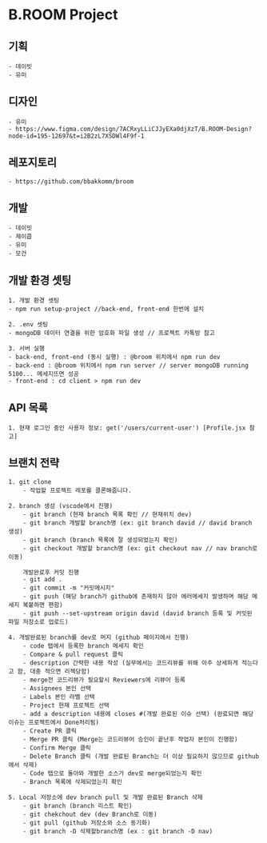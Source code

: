 # B.ROOM Project

## 기획

    - 데이빗
    - 유미

## 디자인

    - 유미
    - https://www.figma.com/design/7ACRxyLLiCJJyEXa0djXzT/B.ROOM-Design?node-id=195-12697&t=i2B2zL7XSDWl4F9f-1

## 레포지토리

    - https://github.com/bbakkomm/broom

## 개발

    - 데이빗
    - 제이콥
    - 유미
    - 모건

## 개발 환경 셋팅

    1. 개발 환경 셋팅
    - npm run setup-project //back-end, front-end 한번에 설치

    2. .env 셋팅
    - mongoDB 데이터 연결을 위한 암호화 파일 생성 // 프로젝트 카톡방 참고

    3. 서버 실행
    - back-end, front-end (동시 실행) : @broom 위치에서 npm run dev
    - back-end : @broom 위치에서 npm run server // server mongoDB running 5100... 메세지뜨면 성공
    - front-end : cd client > npm run dev

## API 목록

    1. 현재 로그인 중인 사용자 정보: get('/users/current-user') [Profile.jsx 참고]

## 브랜치 전략

    1. git clone
        - 작업할 프로젝트 레포를 클론해줍니다.

    2. branch 생성 (vscode에서 진행)
        - git branch (현재 branch 목록 확인 // 현재위치 dev)
        - git branch 개발할 branch명 (ex: git branch david // david branch 생성)
        - git branch (branch 목록에 잘 생성되었는지 확인)
        - git checkout 개발할 branch명 (ex: git checkout nav // nav branch로 이동)

        개발완료후 커밋 진행
        - git add .
        - git commit -m "커밋메시지"
        - git push (해당 branch가 github에 존재하지 않아 에러메세지 발생하며 해당 메세지 복붙하면 편함)
        - git push --set-upstream origin david (david branch 등록 및 커밋된 파일 저장소로 업로드)

    4. 개발완료된 branch를 dev로 머지 (github 페이지에서 진행)
        - code 탭에서 등록한 branch 메세지 확인
        - Compare & pull request 클릭
        - description 간략한 내용 작성 (실무에서는 코드리뷰를 위해 아주 상세하게 적는다고 함, 대충 적으면 리젝당함)
        - merge전 코드리뷰가 필요할시 Reviewers에 리뷰어 등록
        - Assignees 본인 선택
        - Labels 본인 라벨 선택
        - Project 현재 프로젝트 선택
        - add a description 내용에 closes #(개발 완료된 이슈 선택) (완료되면 해당 이슈는 프로젝트에서 Done처리됨)
        - Create PR 클릭
        - Merge PR 클릭 (Merge는 코드리뷰어 승인이 끝난후 작업자 본인이 진행함)
        - Confirm Merge 클릭
        - Delete Branch 클릭 (개발 완료된 Branch는 더 이상 필요하지 않으므로 github에서 삭제)
        - Code 탭으로 돌아와 개발한 소스가 dev로 merge되었는지 확인
        - Branch 목록에 삭제되었는지 확인

    5. Local 저장소에 dev branch pull 및 개발 완료된 Branch 삭제
        - git branch (branch 리스트 확인)
        - git chekchout dev (dev Branch로 이동)
        - git pull (github 저장소와 소스 동기화)
        - git branch -D 삭제할branch명 (ex : git branch -D nav)
